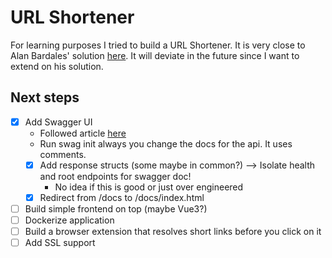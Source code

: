 # URL Shortener

For learning purposes I tried to build a URL Shortener. It is very close to Alan Bardales' solution [here](https://alan-g-bardales.medium.com/simple-url-shortener-with-go-gin-and-mongodb-87f5e13dbbae). It will deviate in the future since I want to extend on his solution.

## Next steps

- [x] Add Swagger UI
  - Followed article [here](https://santoshk.dev/posts/2022/how-to-integrate-swagger-ui-in-go-backend-gin-edition/)
  - Run swag init always you change the docs for the api. It uses comments.
  - [x] Add response structs (some maybe in common?) --> Isolate health and root endpoints for swagger doc!
    - No idea if this is good or just over engineered
  - [x] Redirect from /docs to /docs/index.html
- [ ] Build simple frontend on top (maybe Vue3?)
- [ ] Dockerize application
- [ ] Build a browser extension that resolves short links before you click on it
- [ ] Add SSL support
